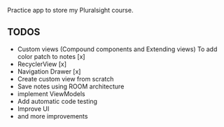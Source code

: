 Practice app to store my Pluralsight course.

## TODOS
- Custom views (Compound components and Extending views) To
	add color patch to notes [x]
- RecyclerView [x]
- Navigation Drawer [x]
- Create custom view from scratch
- Save notes using ROOM architecture
- implement ViewModels
- Add automatic code testing
- Improve UI
- and more improvements